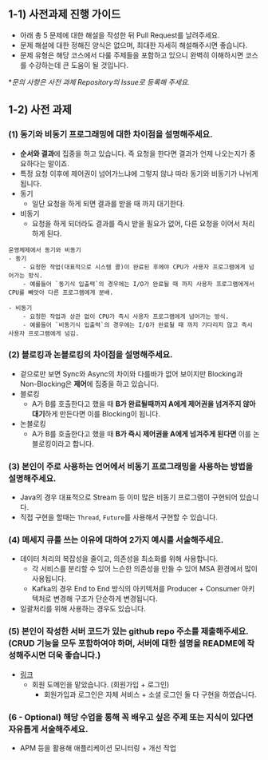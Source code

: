 ## 1-1) 사전과제 진행 가이드

- 아래 총 5 문제에 대한 해설을 작성한 뒤 Pull Request를 날려주세요.
- 문제 해설에 대한 정해진 양식은 없으며, 최대한 자세히 해설해주시면 좋습니다.
- 문제 유형은 해당 코스에서 다룰 주제들을 포함하고 있으니 완벽히 이해하시면 코스를 수강하는데 큰 도움이 될 것입니다.

**문의 사항은 사전 과제 Repository의 Issue로 등록해 주세요.*
  


## 1-2) 사전 과제

### (1) 동기와 비동기 프로그래밍에 대한 차이점을 설명해주세요.
  - **순서와 결과**에 집중을 하고 있습니다. 즉 요청을 한다면 결과가 언제 나오는지가 중요하다는 말이죠.
  - 특정 요청 이후에 제어권이 넘어가느냐에 그렇지 않냐 따라 동기와 비동기가 나뉘게 됩니다. 
  - 동기
    - 일단 요청을 하게 되면 결과를 받을 때 까지 대기한다.
  - 비동기
    - 요청을 하게 되더라도 결과를 즉시 받을 필요가 없어, 다른 요청을 이어서 처리하게 된다.


  ```text
  운영체제에서 동기와 비동기
  - 동기
      - 요청한 작업(대표적으로 시스템 콜)이 완료된 후에야 CPU가 사용자 프로그램에게 넘어가는 방식.
      - 예를들어 `동기식 입출력`의 경우에는 I/O가 완료될 때 까지 사용자 프로그램에게서 CPU를 빼앗아 다른 프로그렘에게 분배.

  - 비동기
      - 요청한 작업과 상관 없이 CPU가 즉시 사용자 프로그램에게 넘어가는 방식.
      - 예를들어 `비동기식 입출력`의 경우에는 I/O가 완료될 때 까지 기다리지 않고 즉시 사용자 프로그램에게 넘김.
  ```
  
###  (2) 블로킹과 논블로킹의 차이점을 설명해주세요.
  - 겉으로만 보면 Sync와 Async의 차이와 다를바가 없어 보이지만 Blocking과 Non-Blocking은 **제어**에 집중을 하고 있습니다.
  - 블로킹
    - A가 B를 호출한다고 했을 때 **B가 완료될때까지 A에게 제어권을 넘겨주지 않아 대기**하게 만든다면 이를  Blocking이 됩니다.
  - 논블로킹
    - A가 B를 호출한다고 했을 때 **B가 즉시 제어권을 A에게 넘겨주게 된다면** 이를 논블로킹이라고 합니다.

  
### (3) 본인이 주로 사용하는 언어에서 비동기 프로그래밍을 사용하는 방법을 설명해주세요.
  - Java의 경우 대표적으로 Stream 등 이미 많은 비동기 프로그램이 구현되어 있습니다.
  - 직접 구현을 할때는 `Thread`, `Future`를 사용해서 구현할 수 있습니다.

###  (4) 메세지 큐를 쓰는 이유에 대하여 2가지 예시를 서술해주세요.
  - 데이터 처리의 복잡성을 줄이고, 의존성을 최소화를 위해 사용합니다.
    - 각 서비스를 분리할 수 있어 느슨한 의존성을 만들 수 있어 MSA 환경에서 많이 사용됩니다.
    - Kafka의 경우 End to End 방식의 아키텍처를 Producer + Consumer 아키텍처로 변경해 구조가 단순하게 변경됩니다.
  - 일괄처리를 위해 사용하는 경우도 있습니다.

###  (5) 본인이 작성한 서버 코드가 있는 github repo 주소를 제출해주세요. (CRUD 기능을 모두 포함하여야 하며, 서버에 대한 설명을 README에 작성해주시면 더욱 좋습니다.)
- [링크](https://github.com/Hanghae-MealFit/MealFit-BackEnd)
  - 회원 도메인을 맡았습니다. (회원가입 + 로그인)
    - 회원가입과 로그인은 자체 서비스 + 소셜 로그인 둘 다 구현을 하였습니다.


###  (6 - Optional) 해당 수업을 통해 꼭 배우고 싶은 주제 또는 지식이 있다면 자유롭게 서술해주세요.
* APM 등을 활용해 애플리케이션 모니터링 + 개선 작업